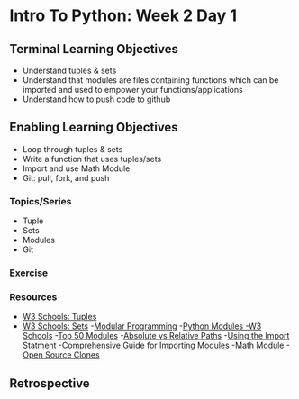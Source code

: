 # Intro To Python: Week 2 Day 1

## Terminal Learning Objectives
- Understand tuples & sets
- Understand that modules are files containing functions which can be imported and used to empower your functions/applications
- Understand how to push code to github

## Enabling Learning Objectives
- Loop through tuples & sets
- Write a function that uses tuples/sets
- Import and use Math Module
- Git: pull, fork, and push 

### Topics/Series
- Tuple
- Sets
- Modules
- Git

### Exercise

### Resources
- [W3 Schools: Tuples](https://www.w3schools.com/python/python_tuples.asp)
- [W3 Schools: Sets](https://www.w3schools.com/python/python_sets.asp)
-[Modular Programming](https://www.tiny.cloud/blog/modular-programming-principle/)
-[Python Modules -W3 Schools](https://www.w3schools.com/python/python_modules.asp)
-[Top 50 Modules](https://catswhocode.com/python-modules-list/)
-[Absolute vs Relative Paths](https://askanydifference.com/difference-between-absolute-and-relative-path/)
-[Using the Import Statment](https://csatlas.com/python-import-file-module/)
-[Comprehensive Guide for Importing Modules](https://chrisyeh96.github.io/2017/08/08/definitive-guide-python-imports.html)
-[Math Module](https://docs.python.org/3/library/math.html#module-math)
-[Open Source Clones](https://awesomeopensource.com/projects/clone)

## Retrospective